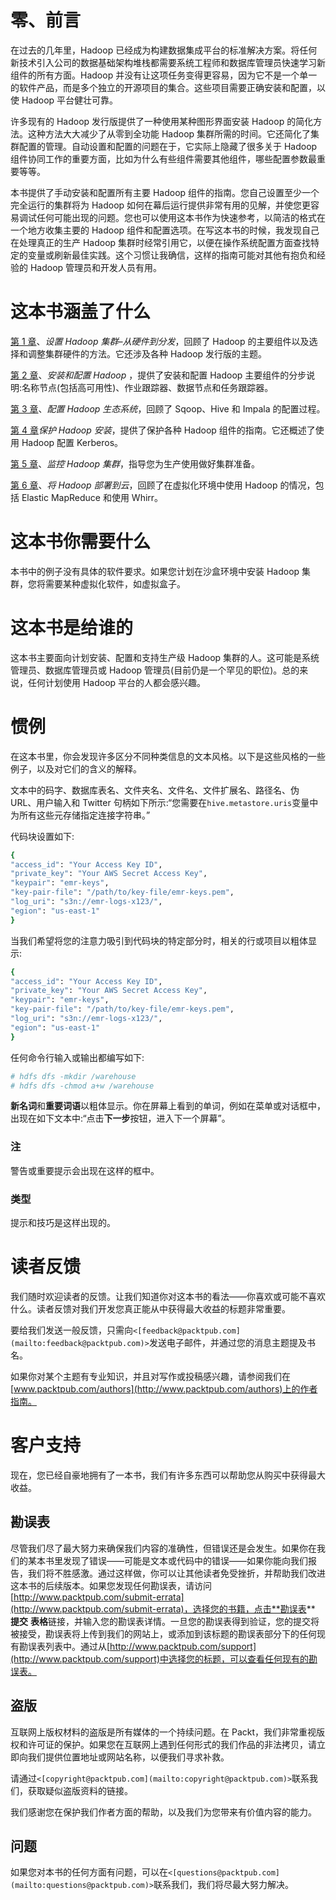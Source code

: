 # 零、前言

在过去的几年里，Hadoop 已经成为构建数据集成平台的标准解决方案。将任何新技术引入公司的数据基础架构堆栈都需要系统工程师和数据库管理员快速学习新组件的所有方面。Hadoop 并没有让这项任务变得更容易，因为它不是一个单一的软件产品，而是多个独立的开源项目的集合。这些项目需要正确安装和配置，以使 Hadoop 平台健壮可靠。

许多现有的 Hadoop 发行版提供了一种使用某种图形界面安装 Hadoop 的简化方法。这种方法大大减少了从零到全功能 Hadoop 集群所需的时间。它还简化了集群配置的管理。自动设置和配置的问题在于，它实际上隐藏了很多关于 Hadoop 组件协同工作的重要方面，比如为什么有些组件需要其他组件，哪些配置参数最重要等等。

本书提供了手动安装和配置所有主要 Hadoop 组件的指南。您自己设置至少一个完全运行的集群将为 Hadoop 如何在幕后运行提供非常有用的见解，并使您更容易调试任何可能出现的问题。您也可以使用这本书作为快速参考，以简洁的格式在一个地方收集主要的 Hadoop 组件和配置选项。在写这本书的时候，我发现自己在处理真正的生产 Hadoop 集群时经常引用它，以便在操作系统配置方面查找特定的变量或刷新最佳实践。这个习惯让我确信，这样的指南可能对其他有抱负和经验的 Hadoop 管理员和开发人员有用。

# 这本书涵盖了什么

[第 1 章](1.html "Chapter 1. Setting Up Hadoop Cluster – from Hardware to Distribution")、*设置 Hadoop 集群–从硬件到分发*，回顾了 Hadoop 的主要组件以及选择和调整集群硬件的方法。它还涉及各种 Hadoop 发行版的主题。

[第 2 章](2.html "Chapter 2. Installing and Configuring Hadoop")、*安装和配置 Hadoop* ，提供了安装和配置 Hadoop 主要组件的分步说明:名称节点(包括高可用性)、作业跟踪器、数据节点和任务跟踪器。

[第 3 章](3.html "Chapter 3. Configuring the Hadoop Ecosystem")、*配置 Hadoop 生态系统*，回顾了 Sqoop、Hive 和 Impala 的配置过程。

[第 4 章](4.html "Chapter 4. Securing Hadoop Installation")*保护 Hadoop 安装*，提供了保护各种 Hadoop 组件的指南。它还概述了使用 Hadoop 配置 Kerberos。

[第 5 章](5.html "Chapter 5. Monitoring Hadoop Cluster")、*监控 Hadoop 集群*，指导您为生产使用做好集群准备。

[第 6 章](6.html "Chapter 6. Deploying Hadoop to the Cloud")、*将 Hadoop 部署到云*，回顾了在虚拟化环境中使用 Hadoop 的情况，包括 Elastic MapReduce 和使用 Whirr。

# 这本书你需要什么

本书中的例子没有具体的软件要求。如果您计划在沙盒环境中安装 Hadoop 集群，您将需要某种虚拟化软件，如虚拟盒子。

# 这本书是给谁的

这本书主要面向计划安装、配置和支持生产级 Hadoop 集群的人。这可能是系统管理员、数据库管理员或 Hadoop 管理员(目前仍是一个罕见的职位)。总的来说，任何计划使用 Hadoop 平台的人都会感兴趣。

# 惯例

在这本书里，你会发现许多区分不同种类信息的文本风格。以下是这些风格的一些例子，以及对它们的含义的解释。

文本中的码字、数据库表名、文件夹名、文件名、文件扩展名、路径名、伪 URL、用户输入和 Twitter 句柄如下所示:“您需要在`hive.metastore.uris`变量中为所有这些元存储指定连接字符串。”

代码块设置如下:

```sh
{
"access_id": "Your Access Key ID",
"private_key": "Your AWS Secret Access Key",
"keypair": "emr-keys",
"key-pair-file": "/path/to/key-file/emr-keys.pem",
"log_uri": "s3n://emr-logs-x123/",
"egion": "us-east-1"
}
```

当我们希望将您的注意力吸引到代码块的特定部分时，相关的行或项目以粗体显示:

```sh
{
"access_id": "Your Access Key ID",
"private_key": "Your AWS Secret Access Key",
"keypair": "emr-keys",
"key-pair-file": "/path/to/key-file/emr-keys.pem",
"log_uri": "s3n://emr-logs-x123/",
"egion": "us-east-1"
}
```

任何命令行输入或输出都编写如下:

```sh
# hdfs dfs -mkdir /warehouse
# hdfs dfs -chmod a+w /warehouse

```

**新名词**和**重要词语**以粗体显示。你在屏幕上看到的单词，例如在菜单或对话框中，出现在如下文本中:“点击**下一步**按钮，进入下一个屏幕”。

### 注

警告或重要提示会出现在这样的框中。

### 类型

提示和技巧是这样出现的。

# 读者反馈

我们随时欢迎读者的反馈。让我们知道你对这本书的看法——你喜欢或可能不喜欢什么。读者反馈对我们开发您真正能从中获得最大收益的标题非常重要。

要给我们发送一般反馈，只需向`<[feedback@packtpub.com](mailto:feedback@packtpub.com)>`发送电子邮件，并通过您的消息主题提及书名。

如果你对某个主题有专业知识，并且对写作或投稿感兴趣，请参阅我们在[www.packtpub.com/authors](http://www.packtpub.com/authors)上的作者指南。

# 客户支持

现在，您已经自豪地拥有了一本书，我们有许多东西可以帮助您从购买中获得最大收益。

## 勘误表

尽管我们尽了最大努力来确保我们内容的准确性，但错误还是会发生。如果你在我们的某本书里发现了错误——可能是文本或代码中的错误——如果你能向我们报告，我们将不胜感激。通过这样做，你可以让其他读者免受挫折，并帮助我们改进这本书的后续版本。如果您发现任何勘误表，请访问[http://www.packtpub.com/submit-errata](http://www.packtpub.com/submit-errata)，选择您的书籍，点击**勘误表** **提交** **表格**链接，并输入您的勘误表详情。一旦您的勘误表得到验证，您的提交将被接受，勘误表将上传到我们的网站上，或添加到该标题的勘误表部分下的任何现有勘误表列表中。通过从[http://www.packtpub.com/support](http://www.packtpub.com/support)中选择您的标题，可以查看任何现有的勘误表。

## 盗版

互联网上版权材料的盗版是所有媒体的一个持续问题。在 Packt，我们非常重视版权和许可证的保护。如果您在互联网上遇到任何形式的我们作品的非法拷贝，请立即向我们提供位置地址或网站名称，以便我们寻求补救。

请通过`<[copyright@packtpub.com](mailto:copyright@packtpub.com)>`联系我们，获取疑似盗版资料的链接。

我们感谢您在保护我们作者方面的帮助，以及我们为您带来有价值内容的能力。

## 问题

如果您对本书的任何方面有问题，可以在`<[questions@packtpub.com](mailto:questions@packtpub.com)>`联系我们，我们将尽最大努力解决。